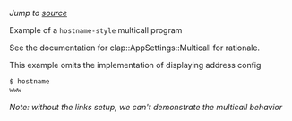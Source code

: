*Jump to [source](multicall_hostname.rs)*

Example of a `hostname-style` multicall program

See the documentation for clap::AppSettings::Multicall for rationale.

This example omits the implementation of displaying address config

```bash
$ hostname
www
```
*Note: without the links setup, we can't demonstrate the multicall behavior*
